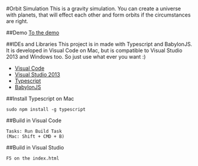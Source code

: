 #Orbit Simulation
This is a gravity simulation. You can create a universe with planets, that will effect each other and form orbits if the circumstances are right.

##Demo
[To the demo](http://moritzgoeckel.com/prs/Orbit-Simulation/)

##IDEs and Libraries
This project is in made with Typescript and BabylonJS. It is developed in Visual Code on Mac, but is compatible to Visual Studio 2013 and Windows too. So just use what ever you want :)

- [Visual Code](https://code.visualstudio.com/)
- [Visual Studio 2013](https://www.visualstudio.com/en-us/downloads/download-visual-studio-vs.aspx)
- [Typescript](http://typescriptlang.org)
- [BabylonJS](http://www.babylonjs.com/)

##Install Typescript on Mac
```
sudo npm install -g typescript
```

##Build in Visual Code
```
Tasks: Run Build Task
(Mac: Shift + CMD + B)
```

##Build in Visual Studio
```
F5 on the index.html
```



